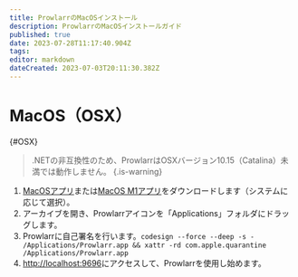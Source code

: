 ```yaml
---
title: ProwlarrのMacOSインストール
description: ProwlarrのMacOSインストールガイド
published: true
date: 2023-07-28T11:17:40.904Z
tags: 
editor: markdown
dateCreated: 2023-07-03T20:11:30.382Z
---
```


# MacOS（OSX）

{#OSX}
  
> .NETの非互換性のため、ProwlarrはOSXバージョン10.15（Catalina）未満では動作しません。
{.is-warning}

1. [MacOSアプリ](https://prowlarr.servarr.com/v1/update/master/updatefile?os=osx&runtime=netcore&arch=x64&installer=true)または[MacOS M1アプリ](https://prowlarr.servarr.com/v1/update/master/updatefile?os=osx&runtime=netcore&arch=arm64&installer=true)をダウンロードします（システムに応じて選択）。
1. アーカイブを開き、Prowlarrアイコンを「Applications」フォルダにドラッグします。
1. Prowlarrに自己署名を行います。`codesign --force --deep -s - /Applications/Prowlarr.app && xattr -rd com.apple.quarantine /Applications/Prowlarr.app`
1. <http://localhost:9696>にアクセスして、Prowlarrを使用し始めます。